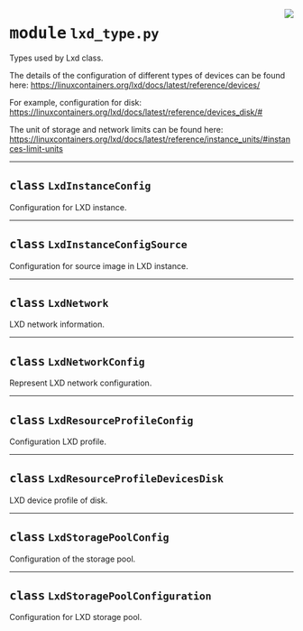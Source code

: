 <!-- markdownlint-disable -->

<a href="../src/lxd_type.py#L0"><img align="right" style="float:right;" src="https://img.shields.io/badge/-source-cccccc?style=flat-square"></a>

# <kbd>module</kbd> `lxd_type.py`
Types used by Lxd class. 

The details of the configuration of different types of devices can be found here: https://linuxcontainers.org/lxd/docs/latest/reference/devices/ 

For example, configuration for disk: https://linuxcontainers.org/lxd/docs/latest/reference/devices_disk/# 

The unit of storage and network limits can be found here: https://linuxcontainers.org/lxd/docs/latest/reference/instance_units/#instances-limit-units 



---

## <kbd>class</kbd> `LxdInstanceConfig`
Configuration for LXD instance. 





---

## <kbd>class</kbd> `LxdInstanceConfigSource`
Configuration for source image in LXD instance. 





---

## <kbd>class</kbd> `LxdNetwork`
LXD network information. 





---

## <kbd>class</kbd> `LxdNetworkConfig`
Represent LXD network configuration. 





---

## <kbd>class</kbd> `LxdResourceProfileConfig`
Configuration LXD profile. 





---

## <kbd>class</kbd> `LxdResourceProfileDevicesDisk`
LXD device profile of disk. 





---

## <kbd>class</kbd> `LxdStoragePoolConfig`
Configuration of the storage pool. 





---

## <kbd>class</kbd> `LxdStoragePoolConfiguration`
Configuration for LXD storage pool. 





